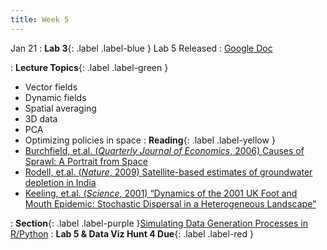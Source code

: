 ```yaml
---
title: Week 5
---
```


Jan 21
: **Lab 3**{: .label .label-blue } Lab 5 Released
  : [Google Doc]()

: **Lecture Topics**{: .label .label-green }
 - Vector fields
 - Dynamic fields
 - Spatial averaging
 - 3D data
 - PCA
 - Optimizing policies in space
: **Reading**{: .label .label-yellow } 
 - [Burchfield, et.al. (*Quarterly Journal of Economics*, 2006) Causes of Sprawl: A Portrait from Space
][1]
 - [Rodell, et.al. (*Nature*, 2009) Satellite-based estimates of groundwater depletion in India][2]
 - [Keeling, et.al. (*Science*, 2001) “Dynamics of the 2001 UK Foot and Mouth Epidemic: Stochastic Dispersal in a Heterogeneous Landscape”
][3]

: **Section**{: .label .label-purple }[Simulating Data Generation Processes in R/Python](#)
: **Lab 5 & Data Viz Hunt 4 Due**{: .label .label-red }

[1]: https://academic-oup-com.stanford.idm.oclc.org/qje/article/121/2/587/1884022
[2]: https://www-nature-com.stanford.idm.oclc.org/articles/nature08238
[3]: https://www-science-org.stanford.idm.oclc.org/doi/10.1126/science.1065973
